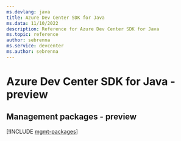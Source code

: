 ```yaml
---
ms.devlang: java
title: Azure Dev Center SDK for Java
ms.data: 11/10/2022
description: Reference for Azure Dev Center SDK for Java
ms.topic: reference
author: sebrenna
ms.service: devcenter
ms.author: sebrenna
---
```

# Azure Dev Center SDK for Java - preview

## Management packages - preview
[!INCLUDE [mgmt-packages](dev-center-mgmt-index.md)]